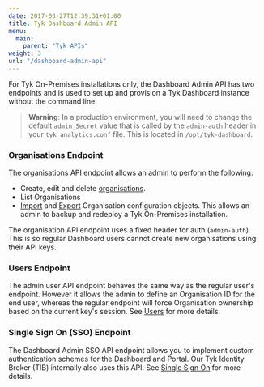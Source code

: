 ```yaml
---
date: 2017-03-27T12:39:31+01:00
title: Tyk Dashboard Admin API
menu:
  main:
    parent: "Tyk APIs"
weight: 3
url: "/dashboard-admin-api"
---
```


For Tyk On-Premises installations only, the Dashboard Admin API has two endpoints and is used to set up and provision a Tyk Dashboard instance without the command line.

> **Warning**: In a production environment, you will need to change the default `admin_Secret` value that is called by the `admin-auth` header in your `tyk_analytics.conf` file. This is located in `/opt/tyk-dashboard`.

### Organisations Endpoint

The organisations API endpoint allows an admin to perform the following:

* Create, edit and delete [organisations](/docs/tyk-apis/tyk-dashboard-admin-api/organisations/).
* List Organisations
* [Import](/docs/tyk-apis/tyk-dashboard-admin-api/import/) and [Export](/docs/tyk-apis/tyk-dashboard-admin-api/export/) Organisation configuration objects. This allows an admin to backup and redeploy a Tyk On-Premises installation.

The organisation API endpoint uses a fixed header for auth (`admin-auth`). This is so regular Dashboard users cannot create new organisations using their API keys.

### Users Endpoint

The admin user API endpoint behaves the same way as the regular user's endpoint. However it allows the admin to define an Organisation ID for the end user, whereas the regular endpoint will force Organisation ownership based on the current key's session. See [Users](/docs/tyk-apis/tyk-dashboard-admin-api/users/) for more details.

### Single Sign On (SSO) Endpoint

The Dashboard Admin SSO API endpoint allows you to implement custom authentication schemes for the Dashboard and Portal. Our Tyk Identity Broker (TIB) internally also uses this API. See [Single Sign On](/docs/tyk-apis/tyk-dashboard-admin-api/sso/) for more details.
